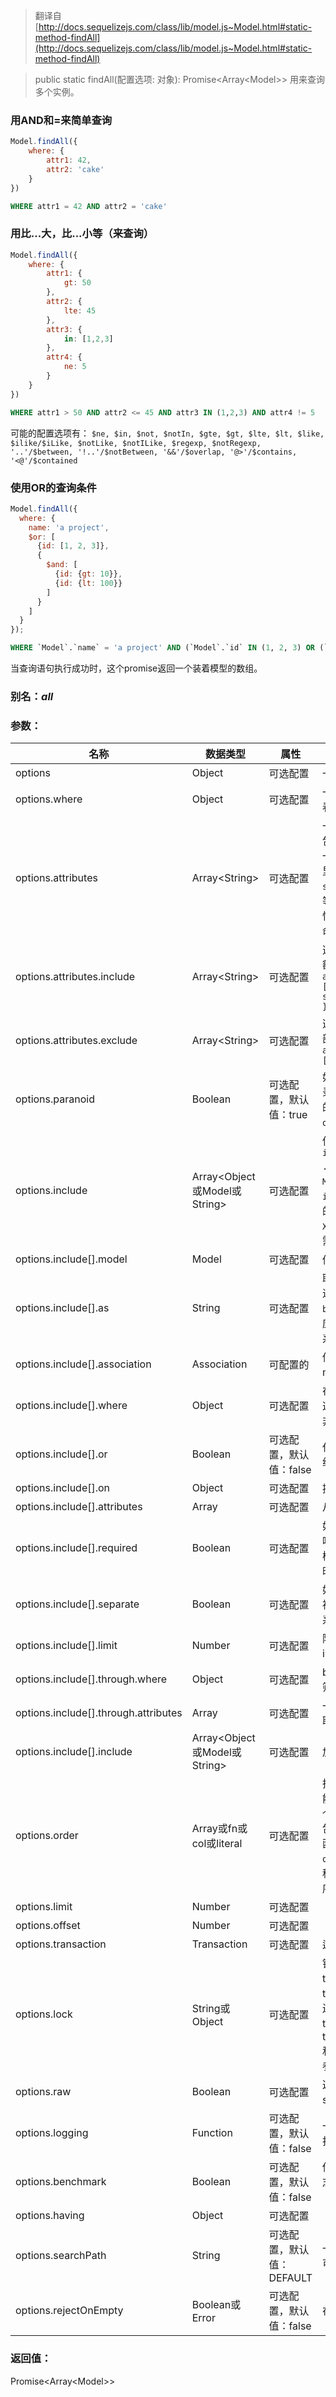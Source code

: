 > 翻译自 [http://docs.sequelizejs.com/class/lib/model.js~Model.html#static-method-findAll](http://docs.sequelizejs.com/class/lib/model.js~Model.html#static-method-findAll)

> public static findAll(配置选项: 对象): Promise<Array\<Model>>
用来查询多个实例。

### 用AND和=来简单查询

```js
Model.findAll({
	where: {
		attr1: 42,
		attr2: 'cake'
	}
})
```

```sql
WHERE attr1 = 42 AND attr2 = 'cake'
```

### 用比...大，比...小等（来查询）

```js
Model.findAll({
	where: {
		attr1: {
			gt: 50
		},
		attr2: {
			lte: 45
		},
		attr3: {
			in: [1,2,3]
		},
		attr4: {
			ne: 5
		}
	}
})
```

```sql
WHERE attr1 > 50 AND attr2 <= 45 AND attr3 IN (1,2,3) AND attr4 != 5
```

可能的配置选项有： `$ne, $in, $not, $notIn, $gte, $gt, $lte, $lt, $like, $ilike/$iLike, $notLike, $notILike, $regexp, $notRegexp, '..'/$between, '!..'/$notBetween, '&&'/$overlap, '@>'/$contains, '<@'/$contained`

### 使用OR的查询条件

```js
Model.findAll({
  where: {
	name: 'a project',
	$or: [
	  {id: [1, 2, 3]},
	  {
		$and: [
		  {id: {gt: 10}},
		  {id: {lt: 100}}
		]
	  }
	]
  }
});
```

```sql
WHERE `Model`.`name` = 'a project' AND (`Model`.`id` IN (1, 2, 3) OR (`Model`.`id` > 10 AND `Model`.`id` < 100));
```

当查询语句执行成功时，这个promise返回一个装着模型的数组。

### 别名：*all*

### 参数：

**名称** | **数据类型** | **属性** | **描述**
-- | -- | -- | --
options	| Object | 可选配置 | 一系列配置选项来描述搜索的范围
options.where	| Object | 可选配置 | 一系列属性来描述你的搜索。在上面看示例。
options.attributes | Array\<String> | 可选配置 | 一系列你想要选取的属性，或者一个包含和排除某些键的对象。你可以传一个有两个元素 —— 第一个是数据库里属性的名称（或一些如`sequelize.literal`，`sequelize.fn`等的表达式），第二个是你想要这个属性在被返回的实例的名字的数组来重命名属性。
options.attributes.include | Array\<String> | 可选配置 | 选择模型里的所有属性，再加上一些额外的。对聚合很有用，例如`{ attributes: { include: [[sequelize.fn('COUNT', sequelize.col('id')), 'total']] }`
options.attributes.exclude | Array\<String> | 可选配置 | 选取模型中除了少许的一些以外的全部属性。有助于安全考虑，例如`{ attributes: { exclude: ['password'] } }`
options.paranoid | Boolean | 可选配置，默认值：true | 如果true，只会返回未被删除的纪录。如果false，删除过的和未被删除的纪录都会被返回。只会在模型的`option.paranoid`是true时启用。
options.include | Array\<Object或Model或String> | 可选配置 | 使用一个左联接预加载的关系列表。`{ include: [ Model1, Model2, ...]}`、` include: [{ model: Model1, as: 'Alias' }]}`或`{ or { include: ['Alias']}` 都是被支持的。如果你的关系是以（如`X.hasMany(Y, { as: 'Z }`）架设，你需要当预加载Y时在属性上`as`指定`Z`。
options.include[].model | Model	| 可选配置 | 你打算预加载的模型
options.include[].as | String | 可选配置 | 联系的别名，在你打算加载的模型已进行过别名的场景里。对于`hasOne`与`belongsTo`（的关系里），这个（配置）应该是单个名称，而对于`hasMany`（关系），它应该是复数形式的（即数组）
options.include[].association | Association	| 可配置的 | 你想要预加载的关系。（这能以提供model及as对子来替代）
options.include[].where | Object | 可选配置 | 在子模型上启用的where条件。注意这会把预加载转变为一个内联接，除非你明确地设置了`required:false`
options.include[].or | Boolean | 可选配置，默认值：false | 任意绑定ON和WHERE的条件会以OR组合而不是AND。
options.include[].on | Object | 可选配置 | 提供你自己的对于联接的ON条件。
options.include[].attributes | Array<String> | 可选配置 | 从子模型选取的属性列表
options.include[].required | Boolean | 可选配置 | 如果true，转换成一个内联接，这意味着父模型只会在它有匹配到任意子模型时被加载。设置了`include.where`时是true，其他情况都是false。
options.include[].separate | Boolean | 可选配置 | 如果true，单独运行一个查询来拉取被关联的实例，只支持hasMany的关系
options.include[].limit | Number | 可选配置 | 限制被联接的行数，只在include.separate等于true时才被支持
options.include[].through.where | Object | 可选配置 | belongsToMany关系在联接模型上的筛选功能
options.include[].through.attributes | Array | 可选配置 | 一个为belongsToMany关系所用的从联接模型选取属性的列表
options.include[].include | Array\<Object或Model或String> | 可选配置 | 加载更深嵌套的有关联模型
options.order | Array或fn或col或literal | 可选配置 | 指定一个排序。使用一个数组时，你能提供一些列或函数来进行排序。每个元素更能被以一个两个元素的数组包裹。第一个元素是用来排序的列或函数，第二个是顺序。举个例子：`order: [['name', 'DESC']]`。在这种情况下列名将会被拆解出来，而顺序不会。
options.limit | Number | 可选配置 |
options.offset | Number | 可选配置 |
options.transaction | Transaction	| 可选配置 | 运行查询所基于的事务
options.lock | String或Object | 可选配置 | 锁住被选中的行。可能的配置有transaction.LOCK.UPDATE和transaction.LOCK.SHARE。Postgre还支持transaction.LOCK.KEY\_SHARE，transaction.LOCK.NO\_KEY\_UPDATE和特定的与联接有关的模型锁。示例参见ransaction.LOCK
options.raw | Boolean | 可选配置 | 返回未被处理的结果。更多信息参见sequelize.query。
options.logging | Function | 可选配置，默认值：false | 一个在运行查询时被执行的方法用来打印sql。
options.benchmark | Boolean | 可选配置，默认值：false | 传出以毫秒计的查询执行耗时作为日志函数的第二个参数（options.logging）。
options.having | Object	| 可选配置 |
options.searchPath | String | 可选配置，默认值：DEFAULT | 一个用来指定模式的search_path的可选配置（仅限Postgre）
options.rejectOnEmpty | Boolean或Error | 可选配置，默认值：false | 在没有记录时抛出一个错误

### 返回值：
Promise<Array\<Model>>
